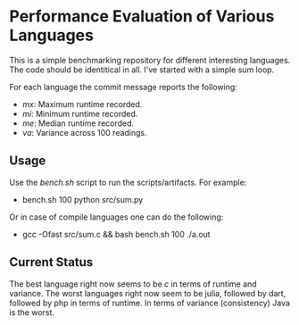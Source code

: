 # Performance Evaluation of Various Languages

This is a simple benchmarking repository for different interesting languages. The code should be identitical in all. I've started with a simple sum loop.

For each language the commit message reports the following:

* *mx*: Maximum runtime recorded.
* *mi*: Minimum runtime recorded.
* *me*: Median runtime recorded.
* *va*: Variance across 100 readings.

## Usage
Use the *bench.sh* script to run the scripts/artifacts. For example:

* bench.sh 100 python src/sum.py

Or in case of compile languages one can do the following:

* gcc -Ofast src/sum.c && bash bench.sh 100 ./a.out

## Current Status

The best language right now seems to be *c* in terms of runtime and variance.
The worst languages right now seem to be julia, followed by dart, followed by php in terms of runtime. In terms of variance (consistency) Java is the worst.
